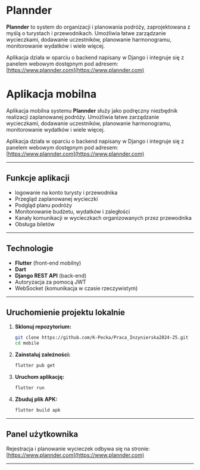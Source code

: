 # Plannder

**Plannder** to system do organizacji i planowania podróży, zaprojektowana z myślą o turystach i przewodnikach. Umożliwia łatwe zarządzanie wycieczkami, dodawanie uczestników, planowanie harmonogramu, monitorowanie wydatków i wiele więcej.

Aplikacja działa w oparciu o backend napisany w Django i integruje się z panelem webowym dostępnym pod adresem:  
[https://www.plannder.com](https://www.plannder.com)

# Aplikacja mobilna

Aplikacja mobilna systemu **Plannder** służy jako podręczny niezbędnik realizacji zaplanowanej podróży. Umożliwia łatwe zarządzanie wycieczkami, dodawanie uczestników, planowanie harmonogramu, monitorowanie wydatków i wiele więcej.

Aplikacja działa w oparciu o backend napisany w Django i integruje się z panelem webowym dostępnym pod adresem:  
[https://www.plannder.com](https://www.plannder.com)

---

## Funkcje aplikacji

- logowanie na konto turysty i przewodnika
- Przegląd zaplanowanej wycieczki
- Podgląd planu podróży
- Monitorowanie budżetu, wydatków i zaległości
- Kanały komunikacji w wycieczkach organizowanych przez przewodnika
- Obsługa biletów

---

## Technologie

- **Flutter** (front-end mobilny)
- **Dart**
- **Django REST API** (back-end)
- Autoryzacja za pomocą JWT
- WebSocket (komunikacja w czasie rzeczywistym)

---

## Uruchomienie projektu lokalnie

1. **Sklonuj repozytorium:**

   ```bash
   git clone https://github.com/K-Pecka/Praca_Inzynierska2024-25.git
   cd mobile
   ```

2. **Zainstaluj zależności:**

   ```bash
   flutter pub get
   ```

3. **Uruchom aplikację:**

   ```bash
   flutter run
   ```

4. **Zbuduj plik APK:**

   ```bash
   flutter build apk
   ```

---

## Panel użytkownika

Rejestracja i planowanie wycieczek odbywa się na stronie:  
[https://www.plannder.com](https://www.plannder.com)

---
